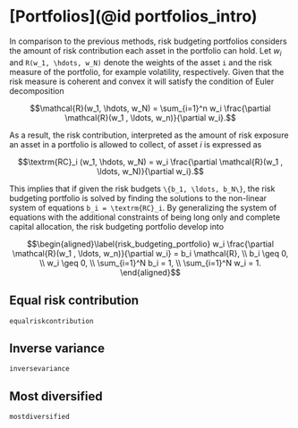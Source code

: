 # [Portfolios](@id portfolios_intro)
In comparison to the previous methods, risk budgeting portfolios considers the amount of risk contribution each asset in the portfolio can hold.  Let $w_i$ and ``R(w_1, \hdots, w_N)`` denote the weights of the asset ``i`` and the risk measure of the portfolio, for example volatility, respectively. Given that the risk measure is coherent and convex it will satisfy the condition of Euler decomposition

```math
\mathcal{R}(w_1, \hdots, w_N) = \sum_{i=1}^n w_i \frac{\partial \mathcal{R}(w_1 , \ldots, w_n)}{\partial w_i}.
```

As a result, the risk contribution, interpreted as the amount of risk exposure an asset in a portfolio is allowed to collect, of asset $i$ is expressed as
```math
\textrm{RC}_i (w_1, \hdots, w_N) = w_i \frac{\partial \mathcal{R}(w_1 , \ldots, w_N)}{\partial w_i}.
```
This implies that if given the risk budgets ``\{b_1, \ldots, b_N\}``, the risk budgeting portfolio is solved by finding the solutions to the non-linear system of equations ``b_i = \textrm{RC}_i``. By generalizing the system of equations with the additional constraints of being long only and complete capital allocation, the risk budgeting portfolio develop into
```math
\begin{aligned}\label{risk_budgeting_portfolio}
    w_i \frac{\partial \mathcal{R}(w_1 , \ldots, w_n)}{\partial w_i} = b_i \mathcal{R}, \\
    b_i \geq 0, \\
    w_i \geq 0, \\
    \sum_{i=1}^N b_i = 1, \\
    \sum_{i=1}^N w_i = 1.
 \end{aligned}
```


## Equal risk contribution
```@docs
equalriskcontribution
```

## Inverse variance
```@docs
inversevariance
```


## Most diversified

```@docs
mostdiversified
```
